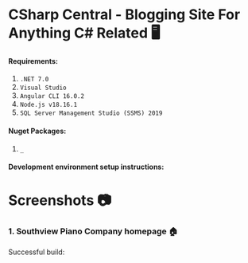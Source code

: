 # CSharp Central - Blogging Site For Anything C# Related 🖥️

#### Requirements:
1. `.NET 7.0`
2. `Visual Studio`
3. `Angular CLI 16.0.2`
4. `Node.js v18.16.1`
5. `SQL Server Management Studio (SSMS) 2019`

#### Nuget Packages:
1. `_`

#### Development environment setup instructions:

# Screenshots 📷
### 1. Southview Piano Company homepage 🏠

Successful build:
